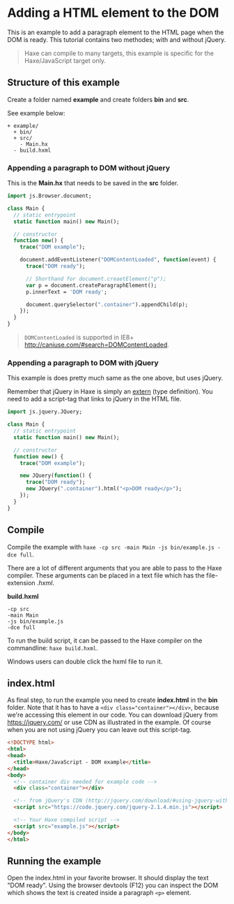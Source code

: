 [tags]: / "javascript,dom,html"

# Adding a HTML element to the DOM

This is an example to add a paragraph element to the HTML page when the DOM is ready. This tutorial contains two methodes; with and without jQuery.

> Haxe can compile to many targets, this example is specific for the Haxe/JavaScript target only.

## Structure of this example

Create a folder named **example** and create folders **bin** and **src**.

See example below:

```
+ example/
  + bin/
  + src/
    - Main.hx
  - build.hxml
```

### Appending a paragraph to DOM without jQuery

This is the **Main.hx** that needs to be saved in the **src** folder.

```haxe
import js.Browser.document;

class Main {
  // static entrypoint
  static function main() new Main();

  // constructor
  function new() {
    trace("DOM example");

    document.addEventListener("DOMContentLoaded", function(event) {
      trace("DOM ready");

      // Shorthand for document.creaetElement("p");
      var p = document.createParagraphElement(); 
      p.innerText = 'DOM ready';

      document.querySelector(".container").appendChild(p);
    });
  }
}
```

> `DOMContentLoaded` is supported in IE8+ <http://caniuse.com/#search=DOMContentLoaded>.

### Appending a paragraph to DOM with jQuery

This example is does pretty much same as the one above, but uses jQuery.

Remember that jQuery in Haxe is simply an [extern](https://haxe.org/manual/lf-externs.html) (type definition). You need to add a script-tag that links to jQuery in the HTML file. 

```haxe
import js.jquery.JQuery;

class Main {
  // static entrypoint
  static function main() new Main();

  // constructor
  function new() {
    trace("DOM example");

    new JQuery(function() {
      trace("DOM ready");
      new JQuery(".container").html("<p>DOM ready</p>");
    });
  }
}
```

## Compile

Compile the example with `haxe -cp src -main Main -js bin/example.js -dce full`.

There are a lot of different arguments that you are able to pass to the Haxe compiler.
These arguments can be placed in a text file which has the file-extension _.hxml_. 

**build.hxml**
```hxml
-cp src
-main Main
-js bin/example.js
-dce full
```

To run the build script, it can be passed to the Haxe compiler on the commandline: `haxe build.hxml`. 

Windows users can double click the hxml file to run it.

## index.html

As final step, to run the example you need to create **index.html** in the **bin** folder. Note that it has to have a `<div class="container"></div>`, because we're accessing this element in our code.
You can download jQuery from <https://jquery.com/> or use CDN as illustrated in the example. Of course when you are not using jQuery you can leave out this script-tag.

```html
<!DOCTYPE html>
<html>
<head>
  <title>Haxe/JavaScript - DOM example</title>
</head>
<body>
  <!-- container div needed for example code -->
  <div class="container"></div>

  <!-- from jQuery's CDN (http://jquery.com/download/#using-jquery-with-a-cdn) -->
  <script src="https://code.jquery.com/jquery-2.1.4.min.js"></script>

  <!-- Your Haxe compiled script -->
  <script src="example.js"></script>
</body>
</html>
```

## Running the example

Open the index.html in your favorite browser. It should display the text "DOM ready". Using the browser devtools (F12) you can inspect the DOM which shows the text is created inside a paragraph `<p>` element.

